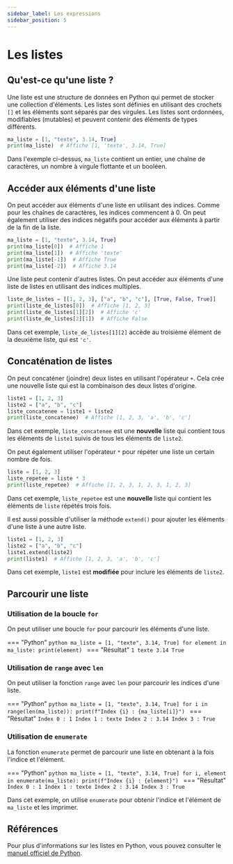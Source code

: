```yaml
---
sidebar_label: Les expressions
sidebar_position: 5
---
```


# Les listes

## Qu'est-ce qu'une liste ?

Une liste est une structure de données en Python qui permet de stocker une
collection d'éléments. Les listes sont définies en utilisant des crochets `[]`
et les éléments sont séparés par des virgules. Les listes sont ordonnées,
modifiables (mutables) et peuvent contenir des éléments de types différents.

```python
ma_liste = [1, "texte", 3.14, True]
print(ma_liste)  # Affiche [1, 'texte', 3.14, True]
```

Dans l'exemple ci-dessus, `ma_liste` contient un entier, une chaîne de
caractères, un nombre à virgule flottante et un booléen.

## Accéder aux éléments d'une liste

On peut accéder aux éléments d'une liste en utilisant des indices. Comme pour
les chaînes de caractères, les indices commencent à 0. On peut également
utiliser des indices négatifs pour accéder aux éléments à partir de la fin de la
liste.

```python
ma_liste = [1, "texte", 3.14, True]
print(ma_liste[0])  # Affiche 1
print(ma_liste[1])  # Affiche 'texte'
print(ma_liste[-1])  # Affiche True
print(ma_liste[-2])  # Affiche 3.14
```

Une liste peut contenir d'autres listes. On peut accéder aux éléments d'une
liste de listes en utilisant des indices multiples.

```python
liste_de_listes = [[1, 2, 3], ["a", "b", "c"], [True, False, True]]
print(liste_de_listes[0])  # Affiche [1, 2, 3]
print(liste_de_listes[1][2])  # Affiche 'c'
print(liste_de_listes[2][1])  # Affiche False
```

Dans cet exemple, `liste_de_listes[1][2]` accède au troisième élément de la
deuxième liste, qui est `'c'`.

## Concaténation de listes
On peut concaténer (joindre) deux listes en utilisant l'opérateur `+`. Cela crée une nouvelle liste qui est la combinaison des deux listes d'origine.

```python
liste1 = [1, 2, 3]
liste2 = ["a", "b", "c"]
liste_concatenee = liste1 + liste2
print(liste_concatenee)  # Affiche [1, 2, 3, 'a', 'b', 'c']
```

Dans cet exemple, `liste_concatenee` est une **nouvelle** liste qui contient tous les éléments de `liste1` suivis de tous les éléments de `liste2`.

On peut également utiliser l'opérateur `*` pour répéter une liste un certain nombre de fois.

```python
liste = [1, 2, 3]
liste_repetee = liste * 3
print(liste_repetee)  # Affiche [1, 2, 3, 1, 2, 3, 1, 2, 3]
```

Dans cet exemple, `liste_repetee` est une **nouvelle** liste qui contient les éléments de `liste` répétés trois fois.

Il est aussi possible d'utiliser la méthode `extend()` pour ajouter les éléments d'une liste à une autre liste.

```python
liste1 = [1, 2, 3]
liste2 = ["a", "b", "c"]
liste1.extend(liste2)
print(liste1)  # Affiche [1, 2, 3, 'a', 'b', 'c']
```

Dans cet exemple, `liste1` est **modifiée** pour inclure les éléments de
`liste2`.

## Parcourir une liste

### Utilisation de la boucle `for`
On peut utiliser une boucle `for` pour parcourir les éléments d'une liste.

=== "Python"
    ```python
    ma_liste = [1, "texte", 3.14, True]
    for element in ma_liste:
        print(element)
    ```
=== "Résultat"
    ```
    1
    texte
    3.14
    True
    ```

### Utilisation de `range` avec `len`
On peut utiliser la fonction `range` avec `len` pour parcourir les indices d'une liste.

=== "Python"
    ```python
    ma_liste = [1, "texte", 3.14, True]
    for i in range(len(ma_liste)):
        print(f"Index {i} : {ma_liste[i]}")
    ```
=== "Résultat"
    ```
    Index 0 : 1
    Index 1 : texte
    Index 2 : 3.14
    Index 3 : True
    ```

### Utilisation de `enumerate`
La fonction `enumerate` permet de parcourir une liste en obtenant à la fois
l'indice et l'élément.

=== "Python"
    ```python
    ma_liste = [1, "texte", 3.14, True]
    for i, element in enumerate(ma_liste):
        print(f"Index {i} : {element}")
    ```
=== "Résultat"
    ```
    Index 0 : 1
    Index 1 : texte
    Index 2 : 3.14
    Index 3 : True
    ```

Dans cet exemple, on utilise `enumerate` pour obtenir l'indice et l'élément de
`ma_liste` et les imprimer.

## Références
Pour plus d'informations sur les listes en Python, vous pouvez consulter le [manuel officiel de Python](https://docs.python.org/3/tutorial/datastructures.html).

